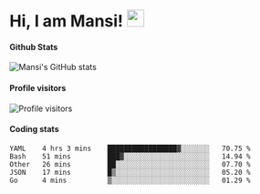 # Hi, I am Mansi! <img src="https://user-images.githubusercontent.com/1303154/88677602-1635ba80-d120-11ea-84d8-d263ba5fc3c0.gif" width="30px">

#### Github Stats

![Mansi's GitHub stats](https://github-readme-stats.vercel.app/api?username=mansikulkarni96&theme=tokyonight&count_private=true&show_icons=true&hide=contribs)

#### Profile visitors

![Profile visitors](https://visitor-badge.glitch.me/badge?page_id=page.id&left_color=grey&right_color=blue)

#### Coding stats

<!--START_SECTION:waka-->
```text
YAML    4 hrs 3 mins    █████████████████▓░░░░░░░   70.75 % 
Bash    51 mins         ███▓░░░░░░░░░░░░░░░░░░░░░   14.94 % 
Other   26 mins         ██░░░░░░░░░░░░░░░░░░░░░░░   07.70 % 
JSON    17 mins         █▒░░░░░░░░░░░░░░░░░░░░░░░   05.20 % 
Go      4 mins          ▒░░░░░░░░░░░░░░░░░░░░░░░░   01.29 % 
```
<!--END_SECTION:waka-->
